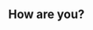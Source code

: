 <html>
    <head></head>
    <body>
        <h2> How are you? </h2>
        <script>
            var num1 = 20;
            var num2 = 3;
            function multiply() {
              return num1 * num2;}
            console.log(multiply()); 
            function getScore(multiply, z) 
            {
            
            return multiply*z
            } 
            console.log(getScore(multiply(num1, num2),4)); 
            </script>
            
    </body >
</html>
